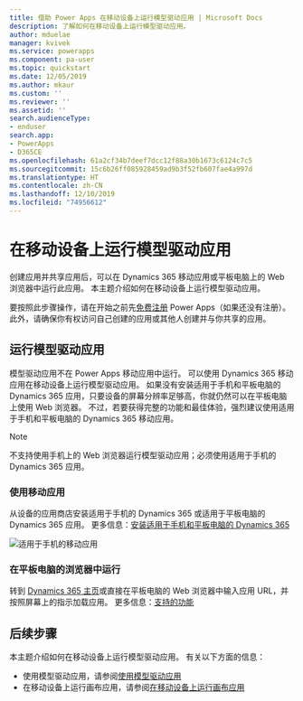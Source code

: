 ```yaml
---
title: 借助 Power Apps 在移动设备上运行模型驱动应用 | Microsoft Docs
description: 了解如何在移动设备上运行模型驱动应用。
author: mduelae
manager: kvivek
ms.service: powerapps
ms.component: pa-user
ms.topic: quickstart
ms.date: 12/05/2019
ms.author: mkaur
ms.custom: ''
ms.reviewer: ''
ms.assetid: ''
search.audienceType:
- enduser
search.app:
- PowerApps
- D365CE
ms.openlocfilehash: 61a2cf34b7deef7dcc12f88a30b1673c6124c7c5
ms.sourcegitcommit: 15c6b26ff085928459ad9b3f52fb607fae4a997d
ms.translationtype: HT
ms.contentlocale: zh-CN
ms.lasthandoff: 12/10/2019
ms.locfileid: "74956612"
---
```

# <a name="run-a-model-driven-app-on-a-mobile-device"></a>在移动设备上运行模型驱动应用

创建应用并共享应用后，可以在 Dynamics 365 移动应用或平板电脑上的 Web 浏览器中运行此应用。 本主题介绍如何在移动设备上运行模型驱动应用。 

要按照此步骤操作，请在开始之前先[免费注册](https://make.powerapps.com/signup?redirect=marketing&email=) Power Apps（如果还没有注册）。 此外，请确保你有权访问自己创建的应用或其他人创建并与你共享的应用。

## <a name="run-the-model-driven-app"></a>运行模型驱动应用

模型驱动应用不在 Power Apps 移动应用中运行。 可以使用 Dynamics 365 移动应用在移动设备上运行模型驱动应用。 如果没有安装适用于手机和平板电脑的 Dynamics 365 应用，只要设备的屏幕分辨率足够高，你就仍然可以在平板电脑上使用 Web 浏览器。 不过，若要获得完整的功能和最佳体验，强烈建议使用适用于手机和平板电脑的 Dynamics 365 移动应用。 

> [!NOTE]
> 不支持使用手机上的 Web 浏览器运行模型驱动应用；必须使用适用于手机的 Dynamics 365 应用。 

### <a name="use-the-mobile-app"></a>使用移动应用
从设备的应用商店安装适用于手机的 Dynamics 365 或适用于平板电脑的 Dynamics 365 应用。 更多信息：[安装适用于手机和平板电脑的 Dynamics 365](https://docs.microsoft.com/dynamics365/customer-engagement/mobile-app/install-dynamics-365-for-phones-and-tablets)

 ![适用于手机的移动应用](media/run-app-client-model-driven/mobile-app-for-phone.png)

### <a name="run-in-your-tablets-browser"></a>在平板电脑的浏览器中运行
转到 [Dynamics 365 主页](https://home.dynamics.com)或直接在平板电脑的 Web 浏览器中输入应用 URL，并按照屏幕上的指示加载应用。 更多信息：[支持的功能](https://docs.microsoft.com/dynamics365/mobile-app/support-phones-tablets#supported-tablets-to-run-model-driven-apps-in-your-web-browser)


## <a name="next-steps"></a>后续步骤
本主题介绍如何在移动设备上运行模型驱动应用。 有关以下方面的信息：
- 使用模型驱动应用，请参阅[使用模型驱动应用](use-model-driven-apps.md)
- 在移动设备上运行画布应用，请参阅[在移动设备上运行画布应用](run-app-client.md)
